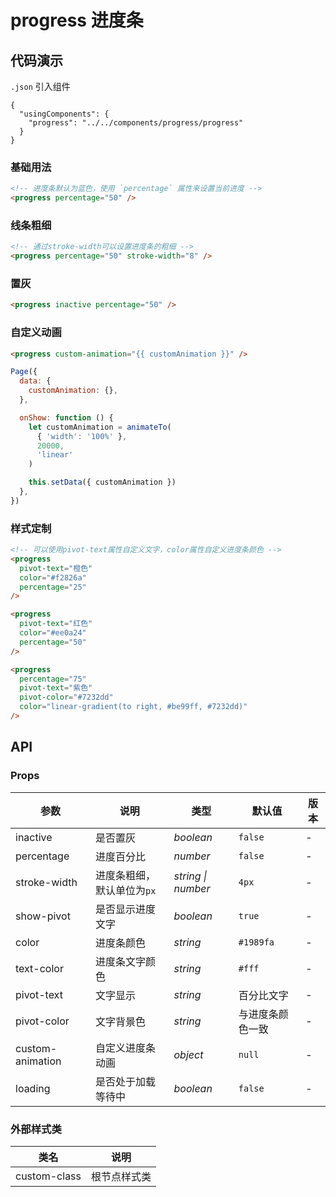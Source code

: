 # progress 进度条

## 代码演示

`.json` 引入组件

```josn
{
  "usingComponents": {
    "progress": "../../components/progress/progress"
  }
}
```

### 基础用法

```html
<!-- 进度条默认为蓝色，使用 `percentage` 属性来设置当前进度 -->
<progress percentage="50" />
```

### 线条粗细

```html
<!-- 通过stroke-width可以设置进度条的粗细 -->
<progress percentage="50" stroke-width="8" />
```

### 置灰

```html
<progress inactive percentage="50" />
```

### 自定义动画

```html
<progress custom-animation="{{ customAnimation }}" />
```

```js
Page({
  data: {
    customAnimation: {},
  },

  onShow: function () {
    let customAnimation = animateTo(
      { 'width': '100%' }, 
      20000, 
      'linear'
    )

    this.setData({ customAnimation })
  },
})
```

### 样式定制


```html
<!-- 可以使用pivot-text属性自定义文字，color属性自定义进度条颜色 -->
<progress
  pivot-text="橙色"
  color="#f2826a"
  percentage="25"
/>

<progress
  pivot-text="红色"
  color="#ee0a24"
  percentage="50"
/>

<progress
  percentage="75"
  pivot-text="紫色"
  pivot-color="#7232dd"
  color="linear-gradient(to right, #be99ff, #7232dd)"
/>
```


## API

### Props

| 参数 | 说明 | 类型 | 默认值 | 版本 |
|-----------|-----------|-----------|-------------|-------------|
| inactive | 是否置灰 | *boolean* | `false` | - |
| percentage | 进度百分比 | *number* | `false` | - |
| stroke-width | 进度条粗细，默认单位为`px` | *string \| number* | `4px` | - |
| show-pivot | 是否显示进度文字 | *boolean* | `true` | - |
| color | 进度条颜色 | *string* | `#1989fa` | - |
| text-color | 进度条文字颜色 | *string* | `#fff` | - |
| pivot-text | 文字显示 | *string* | 百分比文字 | - |
| pivot-color | 文字背景色 | *string* | 与进度条颜色一致 | - |
| custom-animation | 自定义进度条动画 | *object* | `null` | - |
| loading | 是否处于加载等待中 | *boolean* | `false` | - |

### 外部样式类

| 类名 | 说明 |
|-----------|-----------|
| custom-class | 根节点样式类 |